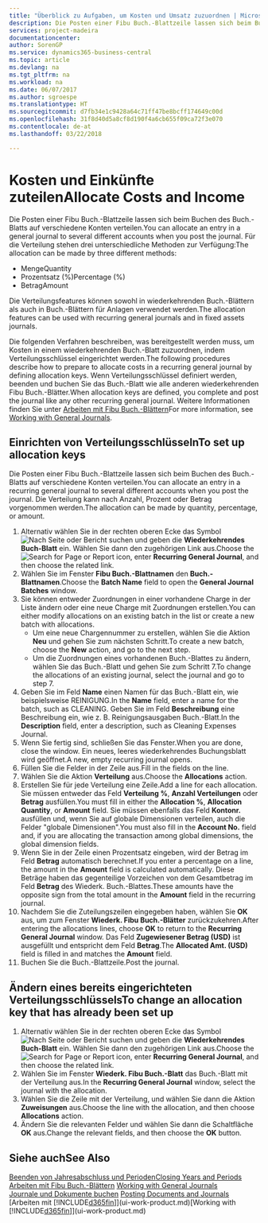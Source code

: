 ```yaml
---
title: "Überblick zu Aufgaben, um Kosten und Umsatz zuzuordnen | Microsoft Docs"
description: Die Posten einer Fibu Buch.-Blattzeile lassen sich beim Buchen des Buch.-Blatts auf verschiedene Konten verteilen.
services: project-madeira
documentationcenter: 
author: SorenGP
ms.service: dynamics365-business-central
ms.topic: article
ms.devlang: na
ms.tgt_pltfrm: na
ms.workload: na
ms.date: 06/07/2017
ms.author: sgroespe
ms.translationtype: HT
ms.sourcegitcommit: d7fb34e1c9428a64c71ff47be8bcff174649c00d
ms.openlocfilehash: 31f8d40d5a8cf8d190f4a6cb655f09ca72f3e070
ms.contentlocale: de-at
ms.lasthandoff: 03/22/2018

---
```

# <a name="allocate-costs-and-income"></a><span data-ttu-id="69c08-103">Kosten und Einkünfte zuteilen</span><span class="sxs-lookup"><span data-stu-id="69c08-103">Allocate Costs and Income</span></span>
<span data-ttu-id="69c08-104">Die Posten einer Fibu Buch.-Blattzeile lassen sich beim Buchen des Buch.-Blatts auf verschiedene Konten verteilen.</span><span class="sxs-lookup"><span data-stu-id="69c08-104">You can allocate an entry in a general journal to several different accounts when you post the journal.</span></span> <span data-ttu-id="69c08-105">Für die Verteilung stehen drei unterschiedliche Methoden zur Verfügung:</span><span class="sxs-lookup"><span data-stu-id="69c08-105">The allocation can be made by three different methods:</span></span>

* <span data-ttu-id="69c08-106">Menge</span><span class="sxs-lookup"><span data-stu-id="69c08-106">Quantity</span></span>
* <span data-ttu-id="69c08-107">Prozentsatz (%)</span><span class="sxs-lookup"><span data-stu-id="69c08-107">Percentage (%)</span></span>
* <span data-ttu-id="69c08-108">Betrag</span><span class="sxs-lookup"><span data-stu-id="69c08-108">Amount</span></span>

<span data-ttu-id="69c08-109">Die Verteilungsfeatures können sowohl in wiederkehrenden Buch.-Blättern als auch in Buch.-Blättern für Anlagen verwendet werden.</span><span class="sxs-lookup"><span data-stu-id="69c08-109">The allocation features can be used with recurring general journals and in fixed assets journals.</span></span>
<!--You can also distribute the cost or revenue of a line to an intercompany partner when you post a sales or purchase document. When you post the document, a line will be posted in your general journal, and a corresponding line will be created in the intercompany outbox.-->

<span data-ttu-id="69c08-110">Die folgenden Verfahren beschreiben, was bereitgestellt werden muss, um Kosten in einem wiederkehrenden Buch.-Blatt zuzuordnen, indem Verteilungsschlüssel eingerichtet werden.</span><span class="sxs-lookup"><span data-stu-id="69c08-110">The following procedures describe how to prepare to allocate costs in a recurring general journal by defining allocation keys.</span></span> <span data-ttu-id="69c08-111">Wenn Verteilungsschlüssel definiert werden, beenden und buchen Sie das Buch.-Blatt wie alle anderen wiederkehrenden Fibu Buch.-Blätter.</span><span class="sxs-lookup"><span data-stu-id="69c08-111">When allocation keys are defined, you complete and post the journal like any other recurring general journal.</span></span> <span data-ttu-id="69c08-112">Weitere Informationen finden Sie unter [Arbeiten mit Fibu Buch.-Blättern](ui-work-general-journals.md)</span><span class="sxs-lookup"><span data-stu-id="69c08-112">For more information, see [Working with General Journals](ui-work-general-journals.md).</span></span>

## <a name="to-set-up-allocation-keys"></a><span data-ttu-id="69c08-113">Einrichten von Verteilungsschlüsseln</span><span class="sxs-lookup"><span data-stu-id="69c08-113">To set up allocation keys</span></span>
<span data-ttu-id="69c08-114">Die Posten einer Fibu Buch.-Blattzeile lassen sich beim Buchen des Buch.-Blatts auf verschiedene Konten verteilen.</span><span class="sxs-lookup"><span data-stu-id="69c08-114">You can allocate an entry in a recurring general journal to several different accounts when you post the journal.</span></span> <span data-ttu-id="69c08-115">Die Verteilung kann nach Anzahl, Prozent oder Betrag vorgenommen werden.</span><span class="sxs-lookup"><span data-stu-id="69c08-115">The allocation can be made by quantity, percentage, or amount.</span></span>
1. <span data-ttu-id="69c08-116">Alternativ wählen Sie in der rechten oberen Ecke das Symbol ![Nach Seite oder Bericht suchen](media/ui-search/search_small.png "Nach Seite oder Bericht suchen") und geben die **Wiederkehrendes Buch-Blatt** ein. Wählen Sie dann den zugehörigen Link aus.</span><span class="sxs-lookup"><span data-stu-id="69c08-116">Choose the ![Search for Page or Report](media/ui-search/search_small.png "Search for Page or Report icon") icon, enter **Recurring General Journal**, and then choose the related link.</span></span>
2. <span data-ttu-id="69c08-117">Wählen Sie im Fenster **Fibu Buch.-Blattnamen** den **Buch.-Blattnamen**.</span><span class="sxs-lookup"><span data-stu-id="69c08-117">Choose the **Batch Name** field to open the **General Journal Batches** window.</span></span>
3. <span data-ttu-id="69c08-118">Sie können entweder Zuordnungen in einer vorhandene Charge in der Liste ändern oder eine neue Charge mit Zuordnungen erstellen.</span><span class="sxs-lookup"><span data-stu-id="69c08-118">You can either modify allocations on an existing batch in the list or create a new batch with allocations.</span></span>
   * <span data-ttu-id="69c08-119">Um eine neue Chargennummer zu erstellen, wählen Sie die Aktion **Neu** und gehen Sie zum nächsten Schritt.</span><span class="sxs-lookup"><span data-stu-id="69c08-119">To create a new batch, choose the **New** action, and go to the next step.</span></span>
   * <span data-ttu-id="69c08-120">Um die Zuordnungen eines vorhandenen Buch.-Blattes zu ändern, wählen Sie das Buch.-Blatt und gehen Sie zum Schritt 7.</span><span class="sxs-lookup"><span data-stu-id="69c08-120">To change the allocations of an existing journal, select the journal and go to step 7.</span></span>    
4. <span data-ttu-id="69c08-121">Geben Sie im Feld **Name** einen Namen für das Buch.-Blatt ein, wie beispielsweise REINIGUNG.</span><span class="sxs-lookup"><span data-stu-id="69c08-121">In the **Name** field, enter a name for the batch, such as CLEANING.</span></span> <span data-ttu-id="69c08-122">Geben Sie im Feld **Beschreibung** eine Beschreibung ein, wie z. B. Reinigungsausgaben Buch.-Blatt.</span><span class="sxs-lookup"><span data-stu-id="69c08-122">In the **Description** field, enter a description, such as Cleaning Expenses Journal.</span></span>
5. <span data-ttu-id="69c08-123">Wenn Sie fertig sind, schließen Sie das Fenster.</span><span class="sxs-lookup"><span data-stu-id="69c08-123">When you are done, close the window.</span></span> <span data-ttu-id="69c08-124">Ein neues, leeres wiederkehrendes Buchungsblatt wird geöffnet.</span><span class="sxs-lookup"><span data-stu-id="69c08-124">A new, empty recurring journal opens.</span></span>
6. <span data-ttu-id="69c08-125">Füllen Sie die Felder in der Zeile aus.</span><span class="sxs-lookup"><span data-stu-id="69c08-125">Fill in the fields on the line.</span></span>
7. <span data-ttu-id="69c08-126">Wählen Sie die Aktion **Verteilung** aus.</span><span class="sxs-lookup"><span data-stu-id="69c08-126">Choose the **Allocations** action.</span></span>
8. <span data-ttu-id="69c08-127">Erstellen Sie für jede Verteilung eine Zeile.</span><span class="sxs-lookup"><span data-stu-id="69c08-127">Add a line for each allocation.</span></span> <span data-ttu-id="69c08-128">Sie müssen entweder das Feld **Verteilung %**, **Anzahl Verteilungen** oder **Betrag** ausfüllen.</span><span class="sxs-lookup"><span data-stu-id="69c08-128">You must fill in either the **Allocation %**, **Allocation Quantity**, or **Amount** field.</span></span> <span data-ttu-id="69c08-129">Sie müssen ebenfalls das Feld **Kontonr.** ausfüllen und, wenn Sie auf globale Dimensionen verteilen, auch die Felder "globale Dimensionen".</span><span class="sxs-lookup"><span data-stu-id="69c08-129">You must also fill in the **Account No.** field and, if you are allocating the transaction among global dimensions, the global dimension fields.</span></span>
9. <span data-ttu-id="69c08-130">Wenn Sie in der Zeile einen Prozentsatz eingeben, wird der Betrag im Feld **Betrag** automatisch berechnet.</span><span class="sxs-lookup"><span data-stu-id="69c08-130">If you enter a percentage on a line, the amount in the **Amount** field is calculated automatically.</span></span> <span data-ttu-id="69c08-131">Diese Beträge haben das gegenteilige Vorzeichen von dem Gesamtbetrag im Feld **Betrag** des Wiederk. Buch.-Blattes.</span><span class="sxs-lookup"><span data-stu-id="69c08-131">These amounts have the opposite sign from the total amount in the **Amount** field in the recurring journal.</span></span>
10. <span data-ttu-id="69c08-132">Nachdem Sie die Zuteilungszeilen eingegeben haben, wählen Sie **OK** aus, um zum Fenster **Wiederk. Fibu Buch.-Blätter** zurückzukehren.</span><span class="sxs-lookup"><span data-stu-id="69c08-132">After entering the allocations lines, choose **OK** to return to the **Recurring General Journal** window.</span></span> <span data-ttu-id="69c08-133">Das Feld **Zugewiesener Betrag (USD)** ist ausgefüllt und entspricht dem Feld **Betrag**.</span><span class="sxs-lookup"><span data-stu-id="69c08-133">The **Allocated Amt. (USD)** field is filled in and matches the **Amount** field.</span></span>
11. <span data-ttu-id="69c08-134">Buchen Sie die Buch.-Blattzeile.</span><span class="sxs-lookup"><span data-stu-id="69c08-134">Post the journal.</span></span>

## <a name="to-change-an-allocation-key-that-has-already-been-set-up"></a><span data-ttu-id="69c08-135">Ändern eines bereits eingerichteten Verteilungsschlüssels</span><span class="sxs-lookup"><span data-stu-id="69c08-135">To change an allocation key that has already been set up</span></span>
1. <span data-ttu-id="69c08-136">Alternativ wählen Sie in der rechten oberen Ecke das Symbol ![Nach Seite oder Bericht suchen](media/ui-search/search_small.png "Nach Seite oder Bericht suchen") und geben die **Wiederkehrendes Buch-Blatt** ein. Wählen Sie dann den zugehörigen Link aus.</span><span class="sxs-lookup"><span data-stu-id="69c08-136">Choose the ![Search for Page or Report](media/ui-search/search_small.png "Search for Page or Report icon") icon, enter **Recurring General Journal**, and then choose the related link.</span></span>
2. <span data-ttu-id="69c08-137">Wählen Sie im Fenster **Wiederk. Fibu Buch.-Blatt** das Buch.-Blatt mit der Verteilung aus.</span><span class="sxs-lookup"><span data-stu-id="69c08-137">In the **Recurring General Journal** window, select the journal with the allocation.</span></span>
3. <span data-ttu-id="69c08-138">Wählen Sie die Zeile mit der Verteilung, und wählen Sie dann die Aktion **Zuweisungen** aus.</span><span class="sxs-lookup"><span data-stu-id="69c08-138">Choose the line with the allocation, and then choose **Allocations** action.</span></span>
4. <span data-ttu-id="69c08-139">Ändern Sie die relevanten Felder und wählen Sie dann die Schaltfläche **OK** aus.</span><span class="sxs-lookup"><span data-stu-id="69c08-139">Change the relevant fields, and then choose the **OK** button.</span></span>

## <a name="see-also"></a><span data-ttu-id="69c08-140">Siehe auch</span><span class="sxs-lookup"><span data-stu-id="69c08-140">See Also</span></span>
[<span data-ttu-id="69c08-141">Beenden von Jahresabschluss und Perioden</span><span class="sxs-lookup"><span data-stu-id="69c08-141">Closing Years and Periods</span></span>](year-close-years-periods.md)  
<span data-ttu-id="69c08-142">[Arbeiten mit Fibu Buch.-Blättern](ui-work-general-journals.md)  </span><span class="sxs-lookup"><span data-stu-id="69c08-142">[Working with General Journals](ui-work-general-journals.md)  </span></span>  
<span data-ttu-id="69c08-143">[Journale und Dokumente buchen](ui-post-documents-journals.md)  </span><span class="sxs-lookup"><span data-stu-id="69c08-143">[Posting Documents and Journals](ui-post-documents-journals.md)  </span></span>  
<span data-ttu-id="69c08-144">[Arbeiten mit [!INCLUDE[d365fin](includes/d365fin_md.md)]](ui-work-product.md)</span><span class="sxs-lookup"><span data-stu-id="69c08-144">[Working with [!INCLUDE[d365fin](includes/d365fin_md.md)]](ui-work-product.md)</span></span>

